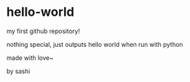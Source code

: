 # hello-world
my first github repository!

nothing special, just outputs hello world when run with python

made with love~

by sashi
